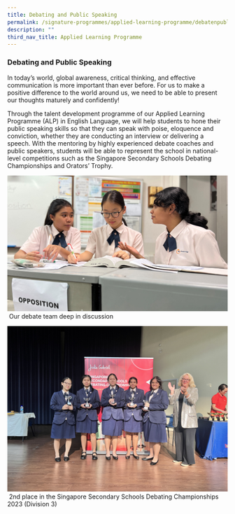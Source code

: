 ```yaml
---
title: Debating and Public Speaking
permalink: /signature-programmes/applied-learning-programme/debatenpublicspeaking/
description: ""
third_nav_title: Applied Learning Programme
---
```

### Debating and Public Speaking

In today’s world, global awareness, critical thinking, and effective communication is more important than ever before. For us to make a positive difference to the world around us, we need to be able to present our thoughts maturely and confidently!

Through the talent development programme of our Applied Learning Programme (ALP) in English Language, we will help students to hone their public speaking skills so that they can speak with poise, eloquence and conviction, whether they are conducting an interview or delivering a speech. With the mentoring by highly experienced debate coaches and public speakers, students will be able to represent the school in national-level competitions such as the Singapore Secondary Schools Debating Championships and Orators’ Trophy.

![](/images/ALP/alp-1a.jpg)
&nbsp;Our debate team deep in discussion

![](/images/ALP/alp-1b.JPG)
&nbsp;2nd place in the Singapore Secondary Schools Debating Championships 2023 (Division 3)